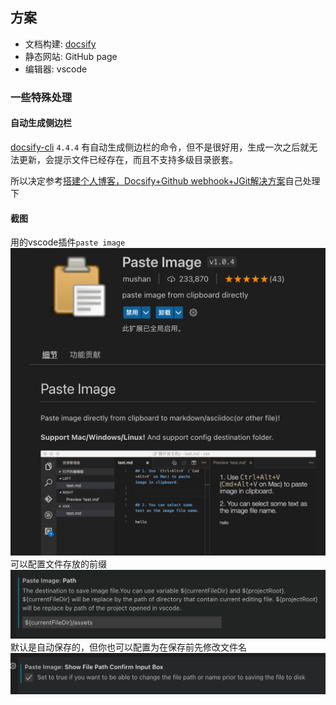 ## 方案
- 文档构建: [docsify](https://github.com/docsifyjs/docsify)
- 静态网站: GitHub page
- 编辑器: vscode

### 一些特殊处理

#### 自动生成侧边栏
[docsify-cli](https://github.com/docsifyjs/docsify-cli) `4.4.4` 有自动生成侧边栏的命令，但不是很好用，生成一次之后就无法更新，会提示文件已经存在，而且不支持多级目录嵌套。

所以决定参考[搭建个人博客，Docsify+Github webhook+JGit解决方案](https://zhuanlan.zhihu.com/p/529984860)自己处理下

#### 截图
用的vscode插件`paste image`
![](assets/vscode-paste-image.png)
可以配置文件存放的前缀
![](assets/vscode-paste-image-path.png)
默认是自动保存的，但你也可以配置为在保存前先修改文件名
![](assets/vscode-paste-image-filename.png)